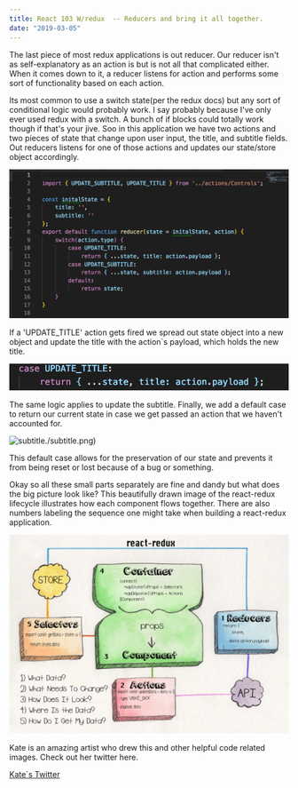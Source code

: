 ```yaml
---
title: React 103 W/redux  -- Reducers and bring it all together.
date: "2019-03-05"
---
```


The last piece of most redux applications is out reducer. Our reducer isn't as self-explanatory as an action is but is not all that complicated either. When it comes down to it, a reducer listens for action and performs some sort of functionality based on each action.  

Its most common to use a switch state(per the redux docs) but any sort of conditional logic would probably work. I say probably because I've only ever used redux with a switch. A bunch of if blocks could totally work though if that's your jive.  Soo in this application we have two actions and two pieces of state that change upon user input, the title, and subtitle fields.  Out reducers listens for one of those actions and updates our state/store object accordingly. 

![reducer](./reducer.png)

If a 'UPDATE_TITLE' action gets fired we spread out state object into a new object and update the title with the action`s payload, which holds the new title. 

![title](./title.png)

The same logic applies to update the subtitle. Finally, we add a default case to return our current state in case we get passed an action that we haven't accounted for.

![subtitle]()./subtitle.png)

This default case allows for the preservation of our state and prevents it from being reset or lost because of a bug or something. 

Okay so all these small parts separately are fine and dandy but what does the big picture look like? This beautifully drawn image of the react-redux lifecycle illustrates how each component flows together. There are also numbers labeling the sequence one might take when building a react-redux application. 

![React-Redux](./React-Redux.jpg)

Kate is an amazing artist who drew this and other helpful code related images. Check out her twitter here. 

[Kate`s Twitter](https://twitter.com/katerj)
